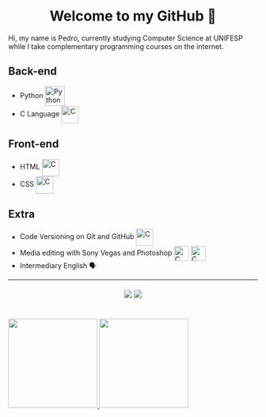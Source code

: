 <h1 align="center"> Welcome to my GitHub 👋 </h1>

Hi, my name is Pedro, currently studying Computer Science at UNIFESP while I take complementary programming courses on the internet.

<h2>Back-end</h2>

* Python <img align="center" alt="Python" height="40" width="40" src="https://cdn.jsdelivr.net/gh/devicons/devicon/icons/python/python-original.svg">
* C Language <img align="center" alt="C" height="35" width="35" src="https://cdn.jsdelivr.net/gh/devicons/devicon/icons/c/c-original.svg">
  
<h2>Front-end</h2>

* HTML <img align="center" alt="C" height="35" width="35" src="https://cdn.jsdelivr.net/gh/devicons/devicon/icons/html5/html5-original.svg">
* CSS <img align="center" alt="C" height="35" width="35" src="https://cdn.jsdelivr.net/gh/devicons/devicon/icons/css3/css3-original.svg">
 
<h2>Extra</h2>

* Code Versioning on Git and GitHub <img align="center" alt="C" height="35" width="35" src="https://cdn.jsdelivr.net/gh/devicons/devicon/icons/git/git-original.svg"> 
* Media editing with Sony Vegas and Photoshop <img align="center" alt="C" height="30" width="30" src="https://upload.wikimedia.org/wikipedia/commons/3/39/Vegas_Pro_15.0.png"> <img align="center" alt="C" height="30" width="30" src="https://cdn.jsdelivr.net/gh/devicons/devicon/icons/photoshop/photoshop-plain.svg"> 
* Intermediary English 🗣

---
<h4 align="center">
  <a href="https://www.linkedin.com/in/pedro-henrique-cometti-lelis-b84bb3214/" target="_blank"><img src="https://img.shields.io/badge/-LinkedIn-%230077B5?style=for-the-badge&logo=linkedin&logoColor=white" target="_blank"></a> 
  <a href="https://www.instagram.com/pedrohcometti/" target="_blank"><img src="https://img.shields.io/badge/-Instagram-%23E4405F?style=for-the-badge&logo=instagram&logoColor=white" target="_blank"></a>
  
#
 
<div>
  <a href="https://github.com/pedrohclelis">
  <img height="180em" src="https://github-readme-stats.vercel.app/api?username=pedrohclelis&show_icons=true&theme=vue-dark&include_all_commits=true&count_private=true"/>
  <img height="180em" src="https://github-readme-stats.vercel.app/api/top-langs/?username=pedrohclelis&layout=compact&langs_count=7&theme=vue-dark"/>
</div>

